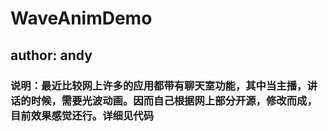 # WaveAnimDemo
## author: andy
### 说明：最近比较网上许多的应用都带有聊天室功能，其中当主播，讲话的时候，需要光波动画。因而自己根据网上部分开源，修改而成，目前效果感觉还行。详细见代码
